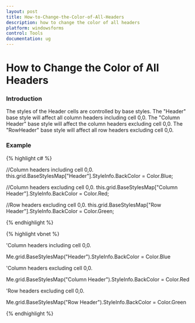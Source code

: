 ```yaml
---
layout: post
title: How-to-Change-the-Color-of-All-Headers
description: how to change the color of all headers
platform: windowsforms
control: Tools
documentation: ug
---
```


# How to Change the Color of All Headers

### Introduction

The styles of the Header cells are controlled by base styles. The "Header" base style will affect all column headers including cell 0,0. The "Column Header" base style will affect the column headers excluding cell 0,0. The "RowHeader" base style will affect all row headers excluding cell 0,0.

### Example

{% highlight c# %}



//Column headers including cell 0,0.
this.grid.BaseStylesMap["Header"].StyleInfo.BackColor = Color.Blue;



//Column headers excluding cell 0,0.
this.grid.BaseStylesMap["Column Header"].StyleInfo.BackColor = Color.Red;



//Row headers excluding cell 0,0.
this.grid.BaseStylesMap["Row Header"].StyleInfo.BackColor = Color.Green;


{% endhighlight %}

{% highlight vbnet %}



'Column headers including cell 0,0.

Me.grid.BaseStylesMap("Header").StyleInfo.BackColor = Color.Blue



'Column headers excluding cell 0,0.

Me.grid.BaseStylesMap("Column Header").StyleInfo.BackColor = Color.Red

'Row headers excluding cell 0,0.

Me.grid.BaseStylesMap("Row Header").StyleInfo.BackColor = Color.Green



{% endhighlight %}
